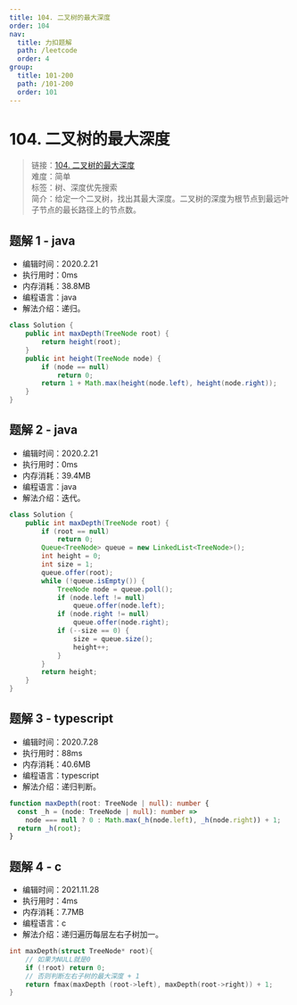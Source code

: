 ```yaml
---
title: 104. 二叉树的最大深度
order: 104
nav:
  title: 力扣题解
  path: /leetcode
  order: 4
group:
  title: 101-200
  path: /101-200
  order: 101
---
```


# 104. 二叉树的最大深度

> 链接：[104. 二叉树的最大深度](https://leetcode-cn.com/problems/maximum-depth-of-binary-tree/)  
> 难度：简单  
> 标签：树、深度优先搜索  
> 简介：给定一个二叉树，找出其最大深度。二叉树的深度为根节点到最远叶子节点的最长路径上的节点数。

## 题解 1 - java

- 编辑时间：2020.2.21
- 执行用时：0ms
- 内存消耗：38.8MB
- 编程语言：java
- 解法介绍：递归。

```java
class Solution {
	public int maxDepth(TreeNode root) {
		return height(root);
	}
	public int height(TreeNode node) {
		if (node == null)
			return 0;
		return 1 + Math.max(height(node.left), height(node.right));
	}
}
```

## 题解 2 - java

- 编辑时间：2020.2.21
- 执行用时：0ms
- 内存消耗：39.4MB
- 编程语言：java
- 解法介绍：迭代。

```java
class Solution {
	public int maxDepth(TreeNode root) {
		if (root == null)
			return 0;
		Queue<TreeNode> queue = new LinkedList<TreeNode>();
		int height = 0;
		int size = 1;
		queue.offer(root);
		while (!queue.isEmpty()) {
			TreeNode node = queue.poll();
			if (node.left != null)
				queue.offer(node.left);
			if (node.right != null)
				queue.offer(node.right);
			if (--size == 0) {
				size = queue.size();
				height++;
			}
		}
		return height;
	}
}
```

## 题解 3 - typescript

- 编辑时间：2020.7.28
- 执行用时：88ms
- 内存消耗：40.6MB
- 编程语言：typescript
- 解法介绍：递归判断。

```typescript
function maxDepth(root: TreeNode | null): number {
  const _h = (node: TreeNode | null): number =>
    node === null ? 0 : Math.max(_h(node.left), _h(node.right)) + 1;
  return _h(root);
}
```

## 题解 4 - c

- 编辑时间：2021.11.28
- 执行用时：4ms
- 内存消耗：7.7MB
- 编程语言：c
- 解法介绍：递归遍历每层左右子树加一。

```c
int maxDepth(struct TreeNode* root){
    // 如果为NULL就是0
    if (!root) return 0;
    // 否则判断左右子树的最大深度 + 1
    return fmax(maxDepth (root->left), maxDepth(root->right)) + 1;
}
```
